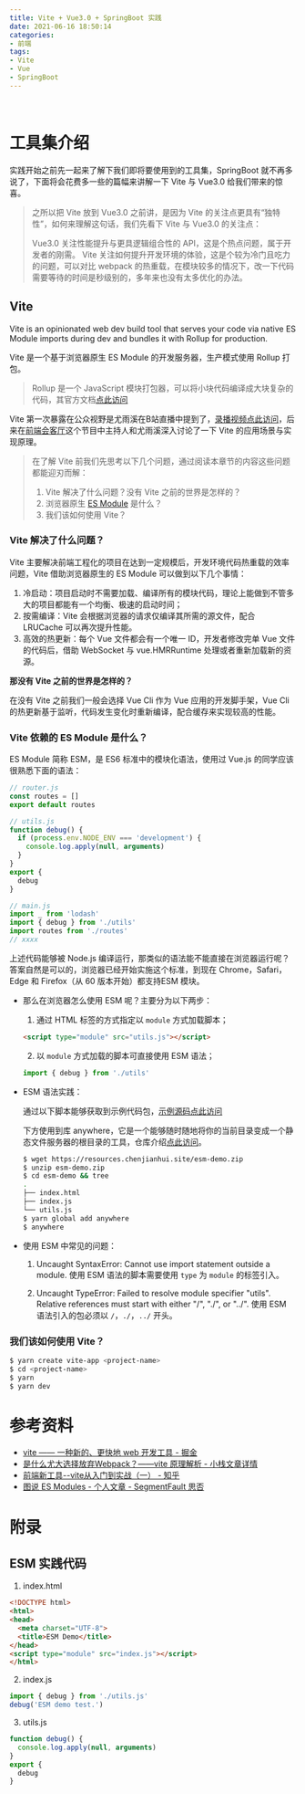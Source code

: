 ```yaml
---
title: Vite + Vue3.0 + SpringBoot 实践
date: 2021-06-16 18:50:14
categories: 
- 前端
tags: 
- Vite
- Vue
- SpringBoot
---
```


&emsp;&emsp;

# 工具集介绍

实践开始之前先一起来了解下我们即将要使用到的工具集，SpringBoot 就不再多说了，下面将会花费多一些的篇幅来讲解一下 Vite 与 Vue3.0 给我们带来的惊喜。

> 之所以把 Vite 放到 Vue3.0 之前讲，是因为 Vite 的关注点更具有“独特性”，如何来理解这句话，我们先看下 Vite 与 Vue3.0 的关注点：
> 
> Vue3.0 关注性能提升与更具逻辑组合性的 API，这是个热点问题，属于开发者的刚需。
> Vite 关注如何提升开发环境的体验，这是个较为冷门且吃力的问题，可以对比 webpack 的热重载，在模块较多的情况下，改一下代码需要等待的时间是秒级别的，多年来也没有太多优化的办法。
> 

## Vite

Vite is an opinionated web dev build tool that serves your code via native ES Module imports during dev and bundles it with Rollup for production.

Vite 是一个基于浏览器原生 ES Module 的开发服务器，生产模式使用 Rollup 打包。

> Rollup 是一个 JavaScript 模块打包器，可以将小块代码编译成大块复杂的代码，其官方文档[点此访问](https://www.rollupjs.com/guide/introduction/)

Vite 第一次暴露在公众视野是尤雨溪在B站直播中提到了，[录播视频点此访问](https://www.bilibili.com/s/video/BV1Hg4y1z7xW)，后来在[前端会客厅](https://www.bilibili.com/video/BV1qC4y18721)这个节目中主持人和尤雨溪深入讨论了一下 Vite 的应用场景与实现原理。

> 在了解 Vite 前我们先思考以下几个问题，通过阅读本章节的内容这些问题都能迎刃而解：
> 1. Vite 解决了什么问题？没有 Vite 之前的世界是怎样的？
> 2. 浏览器原生 [ES Module](https://developer.mozilla.org/en-US/docs/Web/JavaScript/Reference/Statements/import) 是什么？
> 3. 我们该如何使用 Vite？

### Vite 解决了什么问题？

Vite 主要解决前端工程化的项目在达到一定规模后，开发环境代码热重载的效率问题，Vite 借助浏览器原生的 ES Module 可以做到以下几个事情：
1. 冷启动：项目启动时不需要加载、编译所有的模块代码，理论上能做到不管多大的项目都能有一个均衡、极速的启动时间；
2. 按需编译：Vite 会根据浏览器的请求仅编译其所需的源文件，配合 LRUCache 可以再次提升性能。
3. 高效的热更新：每个 Vue 文件都会有一个唯一 ID，开发者修改完单 Vue 文件的代码后，借助 WebSocket 与 vue.HMRRuntime 处理或者重新加载新的资源。

**那没有 Vite 之前的世界是怎样的？**

在没有 Vite 之前我们一般会选择 Vue Cli 作为 Vue 应用的开发脚手架，Vue Cli 的热更新基于监听，代码发生变化时重新编译，配合缓存来实现较高的性能。

### Vite 依赖的 ES Module 是什么？

ES Module 简称 ESM，是 ES6 标准中的模块化语法，使用过 Vue.js 的同学应该很熟悉下面的语法：

```js
// router.js
const routes = []
export default routes

// utils.js
function debug() {
  if (process.env.NODE_ENV === 'development') {
    console.log.apply(null, arguments)
  }
}
export {
  debug
}

// main.js
import _ from 'lodash'
import { debug } from './utils'
import routes from './routes'
// xxxx
```

上述代码能够被 Node.js 编译运行，那类似的语法能不能直接在浏览器运行呢？答案自然是可以的，浏览器已经开始实施这个标准，到现在 Chrome，Safari，Edge 和 Firefox（从 60 版本开始）都支持ESM 模块。

* 那么在浏览器怎么使用 ESM 呢？主要分为以下两步：

  1. 通过 HTML 标签的方式指定以 `module` 方式加载脚本；

  ```html
  <script type="module" src="utils.js"></script>
  ```

  2. 以 `module` 方式加载的脚本可直接使用 ESM 语法；

  ```js
  import { debug } from './utils'
  ```

* ESM 语法实践：

  通过以下脚本能够获取到示例代码包，[示例源码点此访问](#ESM-实践代码)
  
  下方使用到库 anywhere，它是一个能够随时随地将你的当前目录变成一个静态文件服务器的根目录的工具，仓库介绍[点此访问](https://www.npmjs.com/package/anywhere)。
  
  ```sh
  $ wget https://resources.chenjianhui.site/esm-demo.zip
  $ unzip esm-demo.zip
  $ cd esm-demo && tree
  .
  ├── index.html
  ├── index.js
  └── utils.js
  $ yarn global add anywhere
  $ anywhere
  ```

* 使用 ESM 中常见的问题：

  1. Uncaught SyntaxError: Cannot use import statement outside a module.
  使用 ESM 语法的脚本需要使用 `type` 为 `module` 的标签引入。

  2. Uncaught TypeError: Failed to resolve module specifier "utils". Relative references must start with either "/", "./", or "../".
  使用 ESM 语法引入的包必须以 `/`，`./`，`../` 开头。

### 我们该如何使用 Vite？

```bash
$ yarn create vite-app <project-name>
$ cd <project-name>
$ yarn
$ yarn dev
```

# 参考资料

* [vite —— 一种新的、更快地 web 开发工具 - 掘金](https://juejin.im/post/5ed9d652f265da76fa4b6b2d)
* [是什么尤大选择放弃Webpack？——vite 原理解析 - 小栈文章详情](https://z.itpub.net/dynamicdetail/69975286/17AAE12DC329E3E21D64A1DCF01DB0B0)
* [前端新工具--vite从入门到实战（一） - 知乎](https://zhuanlan.zhihu.com/p/149033579)
* [图说 ES Modules - 个人文章 - SegmentFault 思否](https://segmentfault.com/a/1190000014318751)

# 附录

## ESM 实践代码

1. index.html

```html
<!DOCTYPE html>
<html>
<head>
  <meta charset="UTF-8">
  <title>ESM Demo</title>
</head>
<script type="module" src="index.js"></script>
</html>
```

2. index.js

```js
import { debug } from './utils.js'
debug('ESM demo test.')
```

3. utils.js

```js
function debug() {
  console.log.apply(null, arguments)
}
export {
  debug
}
```